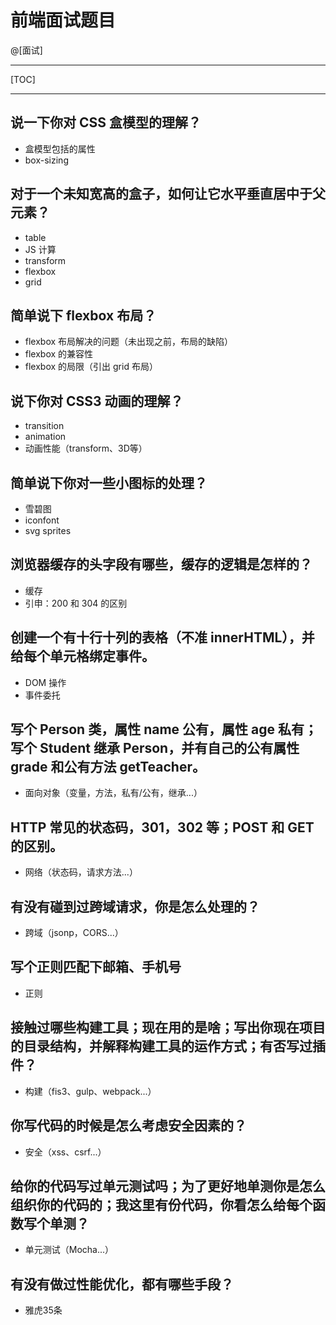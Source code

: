 # 前端面试题目
@[面试]

--------------------------

[TOC]

--------------------------

## 说一下你对 CSS 盒模型的理解？

- 盒模型包括的属性
- box-sizing

## 对于一个未知宽高的盒子，如何让它水平垂直居中于父元素？

- table
- JS 计算
- transform
- flexbox
- grid

## 简单说下 flexbox 布局？

- flexbox 布局解决的问题（未出现之前，布局的缺陷）
- flexbox 的兼容性
- flexbox 的局限（引出 grid 布局）

## 说下你对 CSS3 动画的理解？

- transition
- animation
- 动画性能（transform、3D等）

## 简单说下你对一些小图标的处理？

- 雪碧图
- iconfont
- svg sprites

## 浏览器缓存的头字段有哪些，缓存的逻辑是怎样的？

- 缓存
- 引申：200 和 304 的区别

## 创建一个有十行十列的表格（不准 innerHTML），并给每个单元格绑定事件。

- DOM 操作
- 事件委托

## 写个 Person 类，属性 name 公有，属性 age 私有；写个 Student 继承 Person，并有自己的公有属性 grade 和公有方法 getTeacher。

- 面向对象（变量，方法，私有/公有，继承...）

## HTTP 常见的状态码，301，302 等；POST 和 GET 的区别。

- 网络（状态码，请求方法...）

## 有没有碰到过跨域请求，你是怎么处理的？

- 跨域（jsonp，CORS...）

## 写个正则匹配下邮箱、手机号

- 正则

## 接触过哪些构建工具；现在用的是啥；写出你现在项目的目录结构，并解释构建工具的运作方式；有否写过插件？

- 构建（fis3、gulp、webpack...）

## 你写代码的时候是怎么考虑安全因素的？

- 安全（xss、csrf...）

## 给你的代码写过单元测试吗；为了更好地单测你是怎么组织你的代码的；我这里有份代码，你看怎么给每个函数写个单测？

- 单元测试（Mocha...）

## 有没有做过性能优化，都有哪些手段？

- 雅虎35条